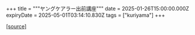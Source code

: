 +++
title = """ヤングケアラー出前講座"""
date = 2025-01-26T15:00:00.000Z
expiryDate = 2025-05-01T03:14:10.830Z
tags = ["kuriyama"]
+++


[[source]](https://www.town.kuriyama.hokkaido.jp/site/keara-sien/24363.html)
